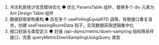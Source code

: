 1. 冷冻机房统计信息模块优化
   ● 优化 ParamsTable 组件，替换多个 div 元素为 Ant Design Table 组件
2. 数据获取架构重构
   ● 存在多个 usePollingEquipRTD 调用，导致接口重复请求，创建 useFreezingRoomData 钩子，实现数据获取逻辑集中化
3. 接口封装与类型定义
   ● 封装 /api-dqms/metric/down-sampling 指标降采样接口，完善 queryMetricDownSamplingUsingQuery 类型